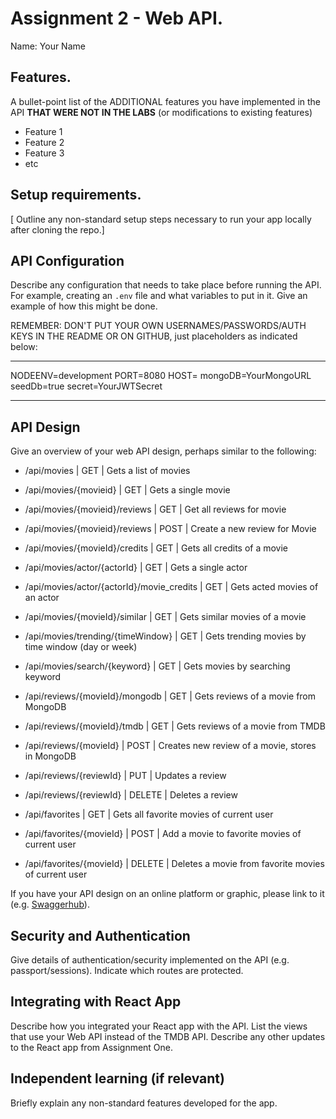 # Assignment 2 - Web API.

Name: Your Name

## Features.

A bullet-point list of the ADDITIONAL features you have implemented in the API **THAT WERE NOT IN THE LABS** (or modifications to existing features)
 
 + Feature 1 
 + Feature 2 
 + Feature 3 
 + etc

## Setup requirements.

[ Outline any non-standard setup steps necessary to run your app locally after cloning the repo.]

## API Configuration

Describe any configuration that needs to take place before running the API. For example, creating an `.env` file and what variables to put in it. Give an example of how this might be done.

REMEMBER: DON'T PUT YOUR OWN USERNAMES/PASSWORDS/AUTH KEYS IN THE README OR ON GITHUB, just placeholders as indicated below:

______________________
NODEENV=development
PORT=8080
HOST=
mongoDB=YourMongoURL
seedDb=true
secret=YourJWTSecret
______________________

## API Design
Give an overview of your web API design, perhaps similar to the following: 

- /api/movies | GET | Gets a list of movies 
- /api/movies/{movieid} | GET | Gets a single movie 
- /api/movies/{movieid}/reviews | GET | Get all reviews for movie 
- /api/movies/{movieid}/reviews | POST | Create a new review for Movie 

- /api/movies/{movieId}/credits | GET | Gets all credits of a movie
- /api/movies/actor/{actorId} | GET | Gets a single actor
- /api/movies/actor/{actorId}/movie_credits | GET | Gets acted movies of an actor
- /api/movies/{movieId}/similar | GET | Gets similar movies of a movie
- /api/movies/trending/{timeWindow} | GET | Gets trending movies by time window (day or week)
- /api/movies/search/{keyword} | GET | Gets movies by searching keyword

- /api/reviews/{movieId}/mongodb | GET | Gets reviews of a movie from MongoDB
- /api/reviews/{movieId}/tmdb | GET | Gets reviews of a movie from TMDB
- /api/reviews/{movieId} | POST | Creates new review of a movie, stores in MongoDB
- /api/reviews/{reviewId} | PUT | Updates a review
- /api/reviews/{reviewId} | DELETE | Deletes a review

- /api/favorites | GET | Gets all favorite movies of current user
- /api/favorites/{movieId} | POST | Add a movie to favorite movies of current user
- /api/favorites/{movieId} | DELETE | Deletes a movie from favorite movies of current user

If you have your API design on an online platform or graphic, please link to it (e.g. [Swaggerhub](https://app.swaggerhub.com/)).

## Security and Authentication

Give details of authentication/security implemented on the API (e.g. passport/sessions). Indicate which routes are protected.

## Integrating with React App

Describe how you integrated your React app with the API. List the views that use your Web API instead of the TMDB API. Describe any other updates to the React app from Assignment One.

## Independent learning (if relevant)

Briefly explain any non-standard features developed for the app.   